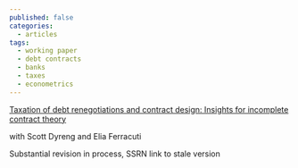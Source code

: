 ```yaml
---
published: false
categories:
  - articles
tags:
  - working paper
  - debt contracts
  - banks
  - taxes
  - econometrics
---
```

[Taxation of debt renegotiations and contract design: Insights for incomplete contract theory](https://papers.ssrn.com/sol3/papers.cfm?abstract_id=2981069)

with Scott Dyreng and Elia Ferracuti

Substantial revision in process, SSRN link to stale version